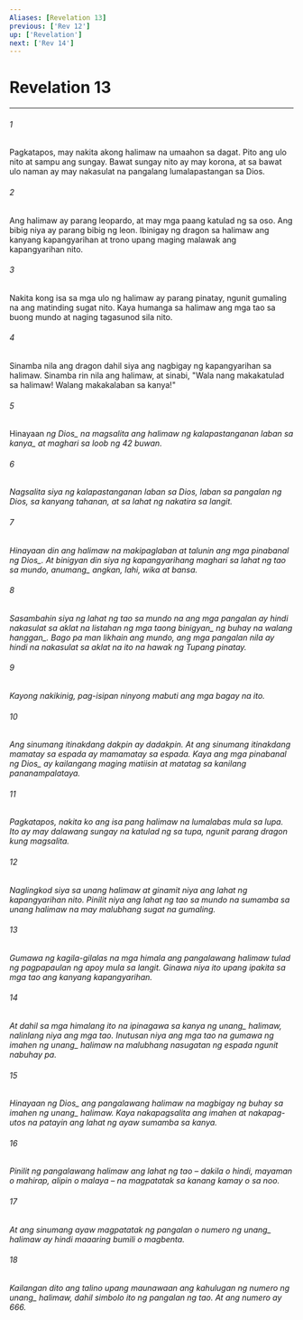 ```yaml
---
Aliases: [Revelation 13]
previous: ['Rev 12']
up: ['Revelation']
next: ['Rev 14']
---
```

# Revelation 13

***






















###### 1 










Pagkatapos, may nakita akong halimaw na umaahon sa dagat. Pito ang ulo nito at sampu ang sungay. Bawat sungay nito ay may korona, at sa bawat ulo naman ay may nakasulat na pangalang lumalapastangan sa Dios. 





















###### 2 










Ang halimaw ay parang leopardo, at may mga paang katulad ng sa oso. Ang bibig niya ay parang bibig ng leon. Ibinigay ng dragon sa halimaw ang kanyang kapangyarihan at trono upang maging malawak ang kapangyarihan nito. 





















###### 3 










Nakita kong isa sa mga ulo ng halimaw ay parang pinatay, ngunit gumaling na ang matinding sugat nito. Kaya humanga sa halimaw ang mga tao sa buong mundo at naging tagasunod sila nito. 





















###### 4 










Sinamba nila ang dragon dahil siya ang nagbigay ng kapangyarihan sa halimaw. Sinamba rin nila ang halimaw, at sinabi, "Wala nang makakatulad sa halimaw! Walang makakalaban sa kanya!" 





















###### 5 










Hinayaan <i class="trans-change">ng Dios_ na magsalita ang halimaw ng kalapastanganan <i class="trans-change">laban sa kanya_ at maghari sa loob ng 42 buwan. 





















###### 6 










Nagsalita siya ng kalapastanganan laban sa Dios, laban sa pangalan ng Dios, sa kanyang tahanan, at sa lahat ng nakatira sa langit. 





















###### 7 










Hinayaan din ang halimaw na makipaglaban at talunin ang mga pinabanal <i class="trans-change">ng Dios_. At binigyan din siya ng kapangyarihang maghari sa lahat ng <i class="trans-change">tao sa mundo, anumang_ angkan, lahi, wika at bansa. 





















###### 8 










Sasambahin siya ng lahat ng tao sa mundo na ang mga pangalan ay hindi nakasulat sa aklat <i class="trans-change">na listahan ng mga taong binigyan_ ng buhay <i class="trans-change">na walang hanggan_. Bago pa man likhain ang mundo, ang mga pangalan nila ay hindi na nakasulat sa aklat na ito na hawak ng Tupang pinatay. 





















###### 9 










Kayong nakikinig, pag-isipan ninyong mabuti ang mga bagay na ito. 





















###### 10 










Ang sinumang itinakdang dakpin ay dadakpin. At ang sinumang itinakdang mamatay sa espada ay mamamatay sa espada. Kaya ang mga pinabanal <i class="trans-change">ng Dios_ ay kailangang maging matiisin at matatag sa kanilang pananampalataya. 





















###### 11 










Pagkatapos, nakita ko ang isa pang halimaw na lumalabas mula sa lupa. Ito ay may dalawang sungay na katulad ng sa tupa, ngunit parang dragon kung magsalita. 





















###### 12 










Naglingkod siya sa unang halimaw at ginamit niya ang lahat ng kapangyarihan nito. Pinilit niya ang lahat ng tao sa mundo na sumamba sa unang halimaw na may malubhang sugat na gumaling. 





















###### 13 










Gumawa ng kagila-gilalas na mga himala ang pangalawang halimaw tulad ng pagpapaulan ng apoy mula sa langit. Ginawa niya ito upang ipakita sa mga tao ang kanyang kapangyarihan. 





















###### 14 










At dahil sa mga himalang ito na ipinagawa sa kanya ng <i class="trans-change">unang_ halimaw, nalinlang niya ang mga tao. Inutusan niya ang mga tao na gumawa ng imahen ng <i class="trans-change">unang_ halimaw na malubhang nasugatan ng espada ngunit nabuhay pa. 





















###### 15 










Hinayaan <i class="trans-change">ng Dios_ ang pangalawang halimaw na magbigay ng buhay sa imahen ng <i class="trans-change">unang_ halimaw. Kaya nakapagsalita ang imahen at nakapag-utos na patayin ang lahat ng ayaw sumamba sa kanya. 





















###### 16 










Pinilit ng pangalawang halimaw ang lahat ng tao – dakila o hindi, mayaman o mahirap, alipin o malaya – na magpatatak sa kanang kamay o sa noo. 





















###### 17 










At ang sinumang ayaw magpatatak ng pangalan o numero ng <i class="trans-change">unang_ halimaw ay hindi maaaring bumili o magbenta. 





















###### 18 










Kailangan dito ang talino upang maunawaan ang kahulugan ng numero ng <i class="trans-change">unang_ halimaw, dahil simbolo ito ng pangalan ng tao. At ang numero ay 666.
